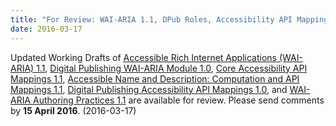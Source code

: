 ```yaml
---
title: "For Review: WAI-ARIA 1.1, DPub Roles, Accessibility API Mappings, and Authoring Practices Working Drafts"
date: 2016-03-17
---
```

<p>Updated Working Drafts of <a href="http://www.w3.org/TR/2016/WD-wai-aria-1.1-20160317/">Accessible Rich Internet Applications (WAI-ARIA) 1.1</a>, <a href="http://www.w3.org/TR/2016/WD-dpub-aria-1.0-20160317/">Digital Publishing WAI-ARIA Module 1.0</a>, <a href="http://www.w3.org/TR/2016/WD-core-aam-1.1-20160317/">Core Accessibility API Mappings 1.1</a>, <a href="http://www.w3.org/TR/2016/WD-accname-aam-1.1-20160317/">Accessible Name and Description: Computation and API Mappings 1.1</a>, <a href="http://www.w3.org/TR/2016/WD-dpub-aam-1.0-20160317/">Digital Publishing Accessibility API Mappings 1.0</a>, and <a href="http://www.w3.org/TR/2016/WD-wai-aria-practices-1.1-20160317/">WAI-ARIA Authoring Practices 1.1</a> are available for review. Please send comments by <strong>15 April 2016</strong>. (<span class="date">2016-03-17</span>)</p>